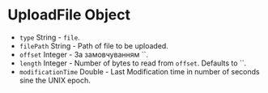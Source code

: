 # UploadFile Object

* `type` String - `file`.
* `filePath` String - Path of file to be uploaded.
* `offset` Integer - За замовчуванням ``.
* `length` Integer - Number of bytes to read from `offset`. Defaults to ``.
* `modificationTime` Double - Last Modification time in number of seconds sine the UNIX epoch.